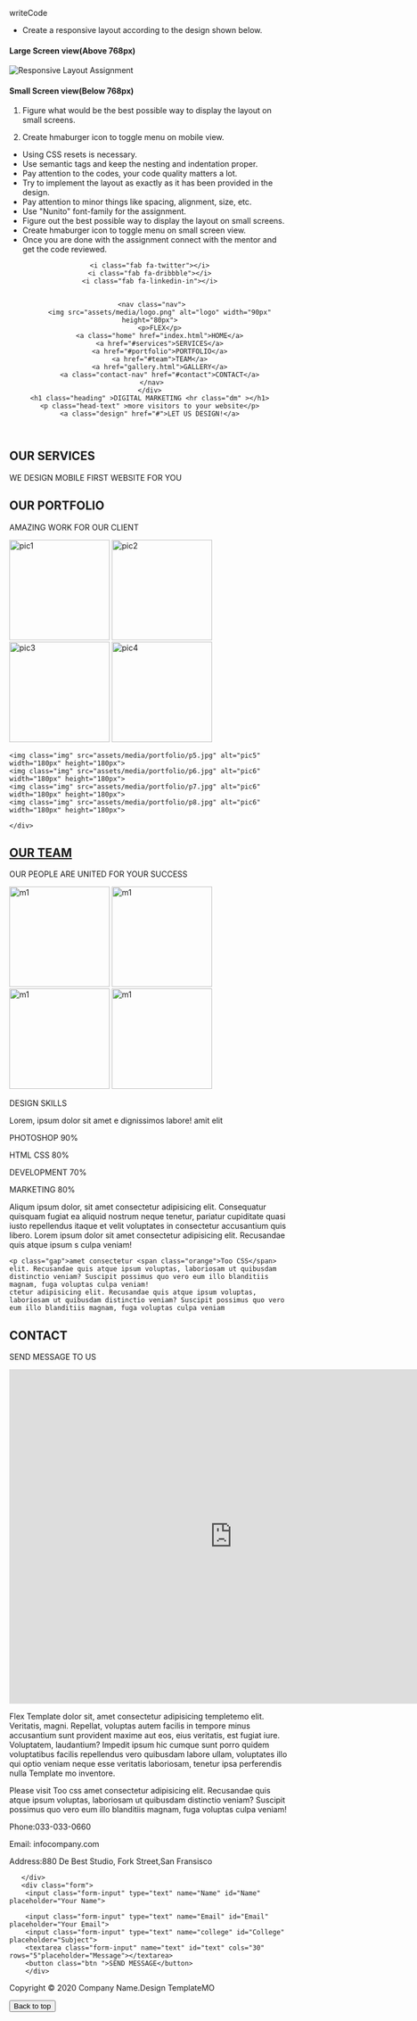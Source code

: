 writeCode

- Create a responsive layout according to the design shown below.

#### Large Screen view(Above 768px)

![Responsive Layout Assignment](https://raw.githubusercontent.com/suraj122/AC-STYLE-images/master/rwd/ex-2.png)

#### Small Screen view(Below 768px)

1. Figure what would be the best possible way to display the layout on small screens.

2. Create hmaburger icon to toggle menu on mobile view.

- Using CSS resets is necessary.
- Use semantic tags and keep the nesting and indentation proper.
- Pay attention to the codes, your code quality matters a lot.
- Try to implement the layout as exactly as it has been provided in the design.
- Pay attention to minor things like spacing, alignment, size, etc.
- Use "Nunito" font-family for the assignment.
- Figure out the best possible way to display the layout on small screens.
- Create hmaburger icon to toggle menu on small screen view.
- Once you are done with the assignment connect with the mentor and get the code reviewed.

<!DOCTYPE html>
<html lang="en">
<head>
    <meta charset="UTF-8">
    <meta http-equiv="X-UA-Compatible" content="IE=edge">
    <meta name="viewport" content="width=device-width, initial-scale=1.0">
    <title>Document</title>
    <script src="https://kit.fontawesome.com/df2423167d.js" crossorigin="anonymous"></script>
    <link rel="stylesheet" href="assets/style.css">
</head>


<body>
<header id="container" class="container" > 
  <!-- <img src="assets/media/banner.png" alt="banner" width="100%"> -->
  
   <div class="social top-center">
    <i class="fab fa-facebook-f"></i>
       
    <i class="fab fa-twitter"></i>
    <i class="fab fa-dribbble"></i>
    <i class="fab fa-linkedin-in"></i>
    

     <nav class="nav">
         <img src="assets/media/logo.png" alt="logo" width="90px" height="80px">
         <p>FLEX</p>
         <a class="home" href="index.html">HOME</a>
         <a href="#services">SERVICES</a>
         <a href="#portfolio">PORTFOLIO</a>
         <a href="#team">TEAM</a>
         <a href="gallery.html">GALLERY</a>
         <a class="contact-nav" href="#contact">CONTACT</a>
     </nav>
    </div>
    <h1 class="heading" >DIGITAL MARKETING <hr class="dm" ></h1>
    <p class="head-text" >more visitors to your website</p>
    <a class="design" href="#">LET US DESIGN!</a>
</header>



<div class="dotflex" >
    <div class="dots dots1" ></div>
    <div class="dots dots2 " ></div>
    <div class="dots dots2 "></div>

</div>


  <!-- Second Article  -->
  <!-- Second Article  -->

  <article >
      <h2 id="services" class="h5">OUR SERVICES</h2>
      <p class="p"> WE DESIGN MOBILE FIRST WEBSITE FOR YOU</p>
      <div class="flex1">
        <div class="box box-1-1"><a href="">
            <i class="far fa-file-code"></i></a>
        </div>
        <div class="box box-1-2"><a href="">
            <i class="far fa-paper-plane"></i></a>
        </div>
        <div class="box box-1-3"><a href="">
            <i class="fas fa-university"></i></a>
        </div>
        <div class="box box-1-4"><a href="">
            <i class="fas fa-flask"></i></a>
        </div>
    </div>
  </article>




<!-- third article  -->
  <article>
    <h2 id="portfolio" class="h5" >OUR PORTFOLIO</h2>
    <p class="p p2">AMAZING WORK FOR OUR CLIENT</p>
    <div class="portfolio-img">
    <img class="img" src="assets/media/portfolio/p1.jpg" alt="pic1" width="180px" height="180px">
    <img class="img"  src="assets/media/portfolio/p2.jpg" alt="pic2" width="180px" height="180px">
    <img class="img"  src="assets/media/portfolio/p3.jpg" alt="pic3" width="180px" height="180px">
    <img class="img"  src="assets/media/portfolio/p4.jpg" alt="pic4" width="180px" height="180px">
    </div>
    <div class="portfolio-img">

    
    <img class="img" src="assets/media/portfolio/p5.jpg" alt="pic5" width="180px" height="180px">
    <img class="img" src="assets/media/portfolio/p6.jpg" alt="pic6" width="180px" height="180px">
    <img class="img" src="assets/media/portfolio/p7.jpg" alt="pic6" width="180px" height="180px">
    <img class="img" src="assets/media/portfolio/p8.jpg" alt="pic6" width="180px" height="180px">

    </div>

</article>


<section>
<article id="team" >
   <h2><a class="teamh2"  href=""> OUR TEAM</a> </h2>
   <p class="p p3" >OUR PEOPLE ARE UNITED FOR YOUR SUCCESS</p>
   <img class="m1img img m1mar" src="assets/media/member1.jpg" alt="m1" width="180px" height="180px">
   <img class="m1img img" src="assets/media/member2.jpg" alt="m1" width="180px" height="180px">
   <img class="m1img img" src="assets/media/member3.jpg" alt="m1" width="180px" height="180px">
   <img class="m1img img" src="assets/media/member4.jpg" alt="m1" width="180px" height="180px">
   
   <p class="p3-2" >DESIGN SKILLS</p>
   <p class="p p3-3" >Lorem, ipsum dolor sit amet e dignissimos labore! amit elit</p>
   <div class="article3">
<div class="fake-data" >
    <div><p class="dd-main dd1 " > PHOTOSHOP 90%</p> <p class="dd2-main dd2-4"></p> </div>
    <div class="dd2-1"><p class="dd-main dd2 ">HTML CSS 80%</p><p class="dd2-main dd2-2"></p></div>
    <div class="dd2-1"> <p class="dd-main dd3 ">DEVELOPMENT 70%</p> <p class="dd2-main dd2-3"></p></div>  
    <div class="dd2-1"> <p class="dd-main dd4  " >MARKETING 80%</p><p class="dd2-main dd2-2"></p></div>  

</div>

<div class="fake-text" >
<p>
    Aliqum ipsum dolor, sit amet consectetur adipisicing elit. Consequatur quisquam fugiat ea aliquid nostrum neque tenetur, pariatur cupiditate quasi iusto repellendus itaque et velit voluptates in consectetur accusantium quis libero.
    Lorem ipsum dolor sit amet consectetur adipisicing elit. Recusandae quis atque ipsum s culpa veniam!</p>
    
    <p class="gap">amet consectetur <span class="orange">Too CSS</span> elit. Recusandae quis atque ipsum voluptas, laboriosam ut quibusdam distinctio veniam? Suscipit possimus quo vero eum illo blanditiis magnam, fuga voluptas culpa veniam!
    ctetur adipisicing elit. Recusandae quis atque ipsum voluptas, laboriosam ut quibusdam distinctio veniam? Suscipit possimus quo vero eum illo blanditiis magnam, fuga voluptas culpa veniam
 </p>

</div>
</div>

</article>
</section>



<section>
<h2 id="contact" class="h5" > CONTACT</h2>
<p class="p7">SEND MESSAGE TO US</p>
<article>
   <div> <iframe class="map" src="https://www.google.com/maps/embed?pb=!1m14!1m8!1m3!1d13503.55258991799!2d76.355385!3d32.2072445!3m2!1i1024!2i768!4f13.1!3m3!1m2!1s0x0%3A0x71ff0cae0784712d!2sAltCampus%20Services%20Pvt.%20Ltd!5e0!3m2!1sen!2sin!4v1634116093121!5m2!1sen!2sin" width="800" height="600" style="border:0;" allowfullscreen="" loading="lazy"></iframe></div>
   <div class="form-text"> 
       <div class="form-text-main">
           <p>Flex Template dolor sit, amet consectetur adipisicing <span class="green">templete<span class="blue">mo</span>  </span> elit. Veritatis, magni. Repellat, voluptas autem facilis in tempore minus accusantium sunt provident maxime aut eos, eius veritatis, est fugiat iure. Voluptatem, laudantium?
           Impedit ipsum hic cumque sunt porro quidem <span class="orange">voluptatibus facilis </span>repellendus vero quibusdam labore ullam, voluptates illo qui optio veniam neque esse veritatis laboriosam, tenetur ipsa perferendis nulla <span class="bold"> Template mo inventore.</span> </p>
 <P class="para2"> Please visit <span class="orange"> Too css </span>amet consectetur adipisicing elit. Recusandae quis atque ipsum voluptas, laboriosam ut quibusdam distinctio veniam? Suscipit possimus quo vero eum illo blanditiis magnam, fuga voluptas culpa veniam!
            <p class="form-text-main1" >Phone:033-033-0660</p>
            <p class="form-text-main1" >Email: <span class="orange"> infocompany.com </span> </p>
            <p class="form-text-main1">Address:880 De Best Studio, Fork Street,San Fransisco</p>

       </div>
       <div class="form">
        <input class="form-input" type="text" name="Name" id="Name" placeholder="Your Name">
        
        <input class="form-input" type="text" name="Email" id="Email" placeholder="Your Email">
        <input class="form-input" type="text" name="college" id="College" placeholder="Subject">
        <textarea class="form-input" name="text" id="text" cols="30" rows="5"placeholder="Message"></textarea>
        <button class="btn ">SEND MESSAGE</button>
        </div>
       
   </div>
</article>
</section>

<footer>
    <p  class="footer-text" >Copyright © 2020 Company Name.Design TemplateMO </p>
     <a  href="#container"><button class="btn-footer"> Back to top</button></a>
</footer>
</body>
</html>
